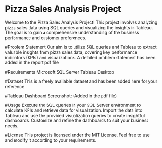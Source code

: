 # Pizza Sales Analysis Project
Welcome to the Pizza Sales Analysis Project! This project involves analyzing pizza sales data using SQL queries and visualizing the insights in Tableau. 
The goal is to gain a comprehensive understanding of the business performance and customer preferences.

#Problem Statement
Our aim is to utilize SQL queries and Tableau to extract valuable insights from pizza sales data, covering key performance indicators (KPIs) and visualizations.
A detailed problem statement has been added in the report.pdf file 

#Requirements
Microsoft SQL Server
Tableau Desktop

#Dataset 
This is a freely available dataset and has been added here for your reference

#Tableau Dashboard Screenshot:
(Added in the pdf file)

#Usage
Execute the SQL queries in your SQL Server environment to calculate KPIs and retrieve data for visualization.
Import the data into Tableau and use the provided visualization queries to create insightful dashboards.
Customize and refine the dashboards to suit your business needs.

#License
This project is licensed under the MIT License. Feel free to use and modify it according to your requirements.

